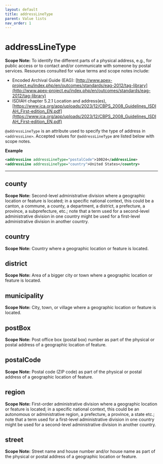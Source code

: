```yaml
---
layout: default
title: addressLineType
parent: Value lists
nav_order: 1
---
```


# addressLineType

**Scope Note:**
To identify the different parts of a physical address, e.g., for public access or to contact and/or communicate with someone by postal services. Resources consulted for value terms and scope notes include:

- Encoded Archival Guide (EAG): [http://www.apex-project.eu/index.php/en/outcomes/standards/eag-2012/tag-library](http://www.apex-project.eu/index.php/en/outcomes/standards/eag-2012/tag-library)
- ISDIAH chapter 5.2.1 Location and address(es), [https://www.ica.org/app/uploads/2023/12/CBPS_2008_Guidelines_ISDIAH_First-edition_EN.pdf](https://www.ica.org/app/uploads/2023/12/CBPS_2008_Guidelines_ISDIAH_First-edition_EN.pdf) 

`@addressLineType` is an attribute used to specify the type of address in `<addressLine>`. Accepted values for `@addressLineType` are listed below with scope notes. 

**Example**
```xml
<addressLine addressLineType="postalCode">10024</addressLine>
<addressLine addressLineType="country">United States</country>
```
___

## county
**Scope Note:**
Second-level administrative division where a geographic location or feature is located; in a specific national context, this could be a canton, a commune, a county, a department, a district, a prefecture, a province, a subprefecture, etc.; note that a term used for a second-level administrative division in one country might be used for a first-level administrative division in another country.

## country 
**Scope Note:** 
Country where a geographic location or feature is located. 

## district 
**Scope Note:** 
Area of a bigger city or town where a geographic location or feature is located. 

## municipality 
**Scope Note:** 
City, town, or village where a geographic location or feature is located. 

## postBox 
**Scope Note:** 
Post office box (postal box) number as part of the physical or postal address of a geographic location of feature. 

## postalCode 
**Scope Note:** 
Postal code (ZIP code) as part of the physical or postal address of a geographic location of feature. 

## region 
**Scope Note:** 
First-order administrative division where a geographic location or feature is located; in a specific national context, this could be an autonomous or administrative region, a prefecture, a province, a state etc.; note that a term used for a first-level administrative division in one country might be used for a second-level administrative division in another country.  

## street 
**Scope Note:** 
Street name and house number and/or house name as part of the physical or postal address of a geographic location or feature.  
